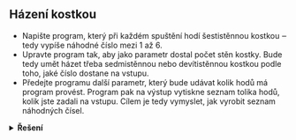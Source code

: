 ## Házení kostkou

- Napište program, který při každém spuštění hodí šestistěnnou kostkou ‒ tedy vypíše náhodné číslo mezi 1 až 6.
- Upravte program tak, aby jako parametr dostal počet stěn kostky. Bude tedy umět házet třeba sedmistěnnou nebo
  devítistěnnou kostkou podle toho, jaké číslo dostane na vstupu.
- Předejte programu další parametr, který bude udávat kolik hodů má program provést. Program pak na výstup vytiskne
  seznam tolika hodů, kolik jste zadali na vstupu. Cílem je tedy vymyslet, jak vyrobit seznam náhodných čísel.

<details>
<summary><b>Řešení</b></summary>


Ukážeme si rovnou třetí bod

```python
import sys
import random

pocet_sten = int(sys.argv[1])
pocet_hodu = int(sys.argv[2])

hody = [random.randint(1, pocet_sten) for _ in range(pocet_hodu)]

print(hody)
```

</details>
